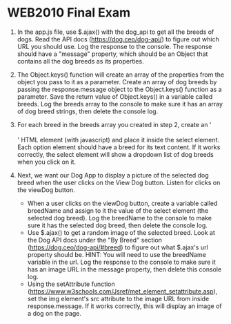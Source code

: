 # WEB2010 Final Exam

1. In the app.js file, use $.ajax() with the dog_api to get all the breeds of dogs. Read the API docs (https://dog.ceo/dog-api/) to figure out which URL you should use. Log the response to the console. The response should have a "message" property, which should be an Object that contains all the dog breeds as its properties.

2. The Object.keys() function will create an array of the properties from the object you pass to it as a parameter. Create an array of dog breeds by passing the response.message object to the Object.keys() function as a parameter. Save the return value of Object.keys() in a variable called breeds. Log the breeds array to the console to make sure it has an array of dog breed strings, then delete the console log.

3. For each breed in the breeds array you created in step 2, create an '<option></option>' HTML element (with javascript) and place it inside the select element. Each option element should have a breed for its text content. If it works correctly, the select element will show a dropdown list of dog breeds when you click on it.

4. Next, we want our Dog App to display a picture of the selected dog breed when the user clicks on the View Dog button. Listen for clicks on the viewDog button.
    - When a user clicks on the viewDog button, create a variable called breedName and assign to it the value of the select element (the selected dog breed). Log the breedName to the console to make sure it has the selected dog breed, then delete the console log.
    - Use $.ajax() to get a random image of the selected breed. Look at the Dog API docs under the "By Breed" section (https://dog.ceo/dog-api/#breed) to figure out what $.ajax's url property should be. HINT: You will need to use the breedName variable in the url. Log the response to the console to make sure it has an image URL in the message property, then delete this console log.
    - Using the setAttribute function (https://www.w3schools.com/Jsref/met_element_setattribute.asp), set the img element's src attribute to the image URL from inside response.message. If it works correctly, this will display an image of a dog on the page.
